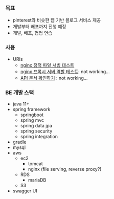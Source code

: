 ### 목표
- pinterest와 비슷한 웹 기반 블로그 서비스 제공
- 개발부터 배포까지 진행 예정
- 개발, 배포, 협업 연습

### 사용
- URIs
  - [nginx 정적 파일 서빙 테스트](http://ec2-43-200-196-233.ap-northeast-2.compute.amazonaws.com/www/test.html)
  - [nginx 프록시 서버 역할 테스트](http://ec2-43-200-196-233.ap-northeast-2.compute.amazonaws.com/www/test.html): not working...
  - [API 문서 확인하기](http://ec2-43-200-196-233.ap-northeast-2.compute.amazonaws.com/swagger-ui.html) : not working...
  
### BE 개발 스택
- java 11+
- spring framework
  - springboot
  - spring mvc
  - spring data jpa
  - spring security
  - spring integration
- gradle
- mysql
- aws
  - ec2
    - tomcat
    - nginx (file serving, reverse proxy?)
  - RDS
    - mariaDB
  - S3
- swagger UI



